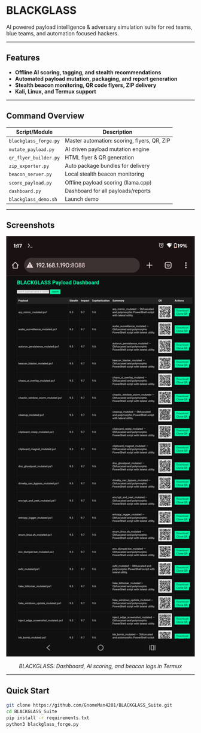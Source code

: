 <p align="center">
  <!-- Add your banner here later -->
  <!-- <img src="assets/blackglass_banner.png" alt="BLACKGLASS Banner" width="600"> -->
</p>

# BLACKGLASS

 AI powered payload intelligence & adversary simulation suite for red teams, blue teams, and automation focused hackers.

---

## Features

- **Offline AI scoring, tagging, and stealth recommendations**
- **Automated payload mutation, packaging, and report generation**
- **Stealth beacon monitoring, QR code flyers, ZIP delivery**
- **Kali, Linux, and Termux support**

---

## Command Overview

| Script/Module             | Description                                |
|---------------------------|--------------------------------------------|
| `blackglass_forge.py`     | Master automation: scoring, flyers, QR, ZIP|
| `mutate_payload.py`       | AI driven payload mutation engine          |
| `qr_flyer_builder.py`     | HTML flyer & QR generation                 |
| `zip_exporter.py`         | Auto package bundles for delivery          |
| `beacon_server.py`        | Local stealth beacon monitoring            |
| `score_payload.py`        | Offline payload scoring (llama.cpp)        |
| `dashboard.py`            | Dashboard for all payloads/reports         |
| `blackglass_demo.sh`      | Launch demo                                |

---

## Screenshots

<p align="center">
  <img src="assets/blackglass_demo.png" alt="BLACKGLASS in action" width="700">
</p>
<p align="center"><i>BLACKGLASS: Dashboard, AI scoring, and beacon logs in Termux</i></p>

---

## Quick Start

```bash
git clone https://github.com/GnomeMan4201/BLACKGLASS_Suite.git
cd BLACKGLASS_Suite
pip install -r requirements.txt
python3 blackglass_forge.py
